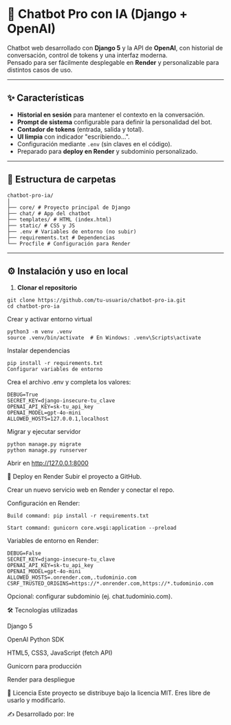 # 🤖 Chatbot Pro con IA (Django + OpenAI)

Chatbot web desarrollado con **Django 5** y la API de **OpenAI**, con historial de conversación, control de tokens y una interfaz moderna.  
Pensado para ser fácilmente desplegable en **Render** y personalizable para distintos casos de uso.

---

## ✨ Características

- **Historial en sesión** para mantener el contexto en la conversación.
- **Prompt de sistema** configurable para definir la personalidad del bot.
- **Contador de tokens** (entrada, salida y total).
- **UI limpia** con indicador "escribiendo...".
- Configuración mediante `.env` (sin claves en el código).
- Preparado para **deploy en Render** y subdominio personalizado.

---

## 📂 Estructura de carpetas
```
chatbot-pro-ia/
│
├── core/ # Proyecto principal de Django
├── chat/ # App del chatbot
├── templates/ # HTML (index.html)
├── static/ # CSS y JS
├── .env # Variables de entorno (no subir)
├── requirements.txt # Dependencias
└── Procfile # Configuración para Render
```

---

## ⚙️ Instalación y uso en local

1. **Clonar el repositorio**
```
git clone https://github.com/tu-usuario/chatbot-pro-ia.git
cd chatbot-pro-ia
```
Crear y activar entorno virtual
```
python3 -m venv .venv
source .venv/bin/activate  # En Windows: .venv\Scripts\activate
```
Instalar dependencias
```
pip install -r requirements.txt
Configurar variables de entorno
```
Crea el archivo .env y completa los valores:
```
DEBUG=True
SECRET_KEY=django-insecure-tu_clave
OPENAI_API_KEY=sk-tu_api_key
OPENAI_MODEL=gpt-4o-mini
ALLOWED_HOSTS=127.0.0.1,localhost
```
Migrar y ejecutar servidor
```
python manage.py migrate
python manage.py runserver
```
Abrir en http://127.0.0.1:8000

🚀 Deploy en Render
Subir el proyecto a GitHub.

Crear un nuevo servicio web en Render y conectar el repo.

Configuración en Render:
```
Build command: pip install -r requirements.txt

Start command: gunicorn core.wsgi:application --preload
```
Variables de entorno en Render:
```
DEBUG=False
SECRET_KEY=django-insecure-tu_clave
OPENAI_API_KEY=sk-tu_api_key
OPENAI_MODEL=gpt-4o-mini
ALLOWED_HOSTS=.onrender.com,.tudominio.com
CSRF_TRUSTED_ORIGINS=https://*.onrender.com,https://*.tudominio.com
```
Opcional: configurar subdominio (ej. chat.tudominio.com).

🛠 Tecnologías utilizadas

Django 5

OpenAI Python SDK

HTML5, CSS3, JavaScript (fetch API)

Gunicorn para producción

Render para despliegue

📄 Licencia
Este proyecto se distribuye bajo la licencia MIT. Eres libre de usarlo y modificarlo.

✍️ Desarrollado por: Ire
